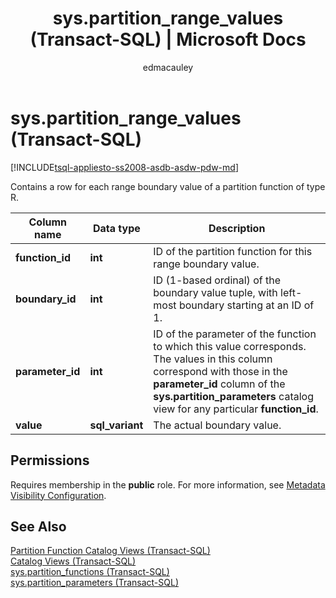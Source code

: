 ﻿---
title: "sys.partition_range_values (Transact-SQL) | Microsoft Docs"
ms.custom: ""
ms.date: "03/15/2017"
ms.prod: sql
ms.prod_service: "database-engine, sql-database, sql-data-warehouse, pdw"
ms.component: "system-catalog-views"
ms.reviewer: ""
ms.suite: "sql"
ms.technology: system-objects
ms.tgt_pltfrm: ""
ms.topic: "language-reference"
f1_keywords: 
  - "sys.partition_range_values"
  - "partition_range_values_TSQL"
  - "partition_range_values"
  - "sys.partition_range_values_TSQL"
dev_langs: 
  - "TSQL"
helpviewer_keywords: 
  - "sys.partition_range_values catalog view"
ms.assetid: 9aee483e-61f3-4613-bec6-f084161f45ac
caps.latest.revision: 18
author: edmacauley
ms.author: edmaca
manager: craigg
monikerRange: ">= aps-pdw-2016 || = azuresqldb-current || = azure-sqldw-latest || >= sql-server-2016 || = sqlallproducts-allversions"
---
# sys.partition_range_values (Transact-SQL)
[!INCLUDE[tsql-appliesto-ss2008-asdb-asdw-pdw-md](../../includes/tsql-appliesto-ss2008-asdb-asdw-pdw-md.md)]

  Contains a row for each range boundary value of a partition function of type R.  
  
|Column name|Data type|Description|  
|-----------------|---------------|-----------------|  
|**function_id**|**int**|ID of the partition function for this range boundary value.|  
|**boundary_id**|**int**|ID (1-based ordinal) of the boundary value tuple, with left-most boundary starting at an ID of 1.|  
|**parameter_id**|**int**|ID of the parameter of the function to which this value corresponds. The values in this column correspond with those in the **parameter_id** column of the **sys.partition_parameters** catalog view for any particular **function_id**.|  
|**value**|**sql_variant**|The actual boundary value.|  
  
## Permissions  
 Requires membership in the **public** role. For more information, see [Metadata Visibility Configuration](../../relational-databases/security/metadata-visibility-configuration.md).  
  
## See Also  
 [Partition Function Catalog Views &#40;Transact-SQL&#41;](../../relational-databases/system-catalog-views/partition-function-catalog-views-transact-sql.md)   
 [Catalog Views &#40;Transact-SQL&#41;](../../relational-databases/system-catalog-views/catalog-views-transact-sql.md)   
 [sys.partition_functions &#40;Transact-SQL&#41;](../../relational-databases/system-catalog-views/sys-partition-functions-transact-sql.md)   
 [sys.partition_parameters &#40;Transact-SQL&#41;](../../relational-databases/system-catalog-views/sys-partition-parameters-transact-sql.md)  
  
  
